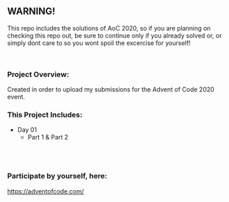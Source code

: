 ## WARNING!
This repo includes the solutions of AoC 2020, so if you are planning on checking this repo out, be sure to continue only if you already solved or, or simply dont care to so you wont spoil the excercise for yourself!

<br>

### Project Overview:
Created in order to upload my submissions for the Advent of Code 2020 event.


### This Project Includes:
  - Day 01
    - Part 1 & Part 2
<br>
<br>

### Participate by yourself, here:
https://adventofcode.com/
